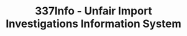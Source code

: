 ---
bigquery: https://console.cloud.google.com/bigquery?p=patents-public-data&d=usitc_investigations&page=dataset&project=sheets-management-319211
citation: US International Trade Commission 337Info Unfair Import Investigations Information
  System
contributors: US International Trade Comission
cost: None
description: US International Trade Commission 337Info Unfair Import Investigations
  Information System contains data on investigations done under Section 337. Section
  337 declares the infringement of certain statutory intellectual property rights
  and other forms of unfair competition in import trade to be unlawful practices.
  Most Section 337 investigations involve allegations of patent or registered trademark
  infringement.
documentation: FAQ and tutorial available on the site
last_edit: Mon, 04 Apr 2022 19:10:40 GMT
location: https://pubapps2.usitc.gov/337external/
maintained_by: US International Trade Comission
schema_fields: '[''teoReliefGranted'', ''dateCreated'', ''htsNumbers'', ''scheduledEndDateEvidHear'',
  ''teoIdIssueDate'', ''targetDate'', ''internalRemand'', ''investigationTermDate'',
  ''currentActiveALJ'', ''id'', ''dateOfPublicationFrNotice'', ''copyrightNumbers'',
  ''title'', ''teoProceedingInvolved'', ''ouiiParticipation'', ''complainant'', ''trademarkNumbers'',
  ''patentNumber'', ''docketNo'', ''issueDateOtherNonFinal'', ''teoIdDueDate'', ''aljAssigned'',
  ''actualEndDateEvidHear'', ''gcAttorney'', ''finalIdOnViolationDue'', ''reportingRequirements'',
  ''actualStartDateEvidHear'', ''respondent'', ''invUnfairAct'', ''startDateMarkmanHearing'',
  ''investigationNo'', ''lastUpdated'', ''investigationType'', ''finalDetViolation'',
  ''scheduledStartDateEvidHear'', ''patentNumbers'', ''finalIdOnViolationIssue'',
  ''publication_number'', ''finalDetNoViolation'', ''ouiiAttorney'', ''currentStatus'',
  ''dateComplaintFiled'', ''markmanHearing'', ''cafcAppeals'', ''endDateMarkmanHearing'']'
shortname: unfair_import_investigations
tags:
- import
- legal
- trade
timeframe: 2008-2021 (prior to 2008 downloadable as a JSON file)
title: 337Info - Unfair Import Investigations Information System
uuid: 2721f5ec-e599-4890-9265-9706719fc71e
---